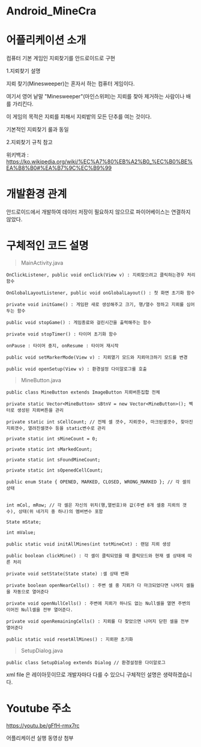 # Android_MineCra

# 어플리케이션 소개
 
 컴퓨터 기본 게임인 지뢰찾기를 안드로이드로 구현
 
 1.지뢰찾기 설명
 
  지뢰 찾기(Minesweeper)는 혼자서 하는 컴퓨터 게임이다. 
 
  여기서 영어 낱말 "Minesweeper"(마인스위퍼)는 지뢰를 찾아 제거하는 사람이나 배를 가리킨다.

  이 게임의 목적은 지뢰를 피해서 지뢰밭의 모든 단추를 여는 것이다.
 
  기본적인 지뢰찾기 룰과 동일
 
 2.지뢰찾기 규칙 참고
 
  위키백과 : https://ko.wikipedia.org/wiki/%EC%A7%80%EB%A2%B0_%EC%B0%BE%EA%B8%B0#%EA%B7%9C%EC%B9%99
 

# 개발환경 관계

  안드로이드에서 개발하여 데이터 저장이 필요하지 않으므로 파이어베이스는 연결하지 않았다.

# 구체적인 코드 설명

>  MainActivity.java

    OnClickListener, public void onClick(View v) : 지뢰찾으려고 클릭하는경우 처리 함수

    OnGlobalLayoutListener, public void onGlobalLayout() : 첫 화면 초기화 함수

    private void initGame() : 게임판 새로 생성해주고 크기, 행/열수 정하고 지뢰를 심어두는 함수

    public void stopGame() : 게임종료와 걸린시간을 출력해주는 함수

    private void stopTimer() : 타이머 초기화 함수

    onPause : 타이머 중지, onResume : 타이머 재시작

    public void setMarkerMode(View v) : 지뢰열기 모드와 지뢰마크하기 모드를 변경
    
    public void openSetup(View v) : 환경설정 다이알로그를 호출




>  MineButton.java

    public class MineButton extends ImageButton 지뢰버튼집합 전체

    private static Vector<MineButton> sBtnV = new Vector<MineButton>(); 벡터로 생성된 지뢰버튼을 관리

    private static int sCellCount; // 전체 셀 갯수, 지뢰갯수, 마크된셀갯수, 찾아진지뢰갯수, 열려진셀갯수 등을 static변수로 관리

    private static int sMineCount = 0;

    private static int sMarkedCount;

    private static int sFoundMineCount;

    private static int sOpenedCellCount;

    public enum State { OPENED, MARKED, CLOSED, WRONG_MARKED }; // 각 셀의 상태


    int mCol, mRow; // 각 셀은 자신의 위치(행,열번호)와 값(주변 8개 셀중 지뢰의 갯수), 상태(위 네가지 중 하나)의 멤버변수 포함

    State mState;

    int mValue;

    public static void initAllMines(int totMineCnt) : 랜덤 지뢰 생성 

    public boolean clickMine() : 각 셀이 클릭되었을 때 클릭모드와 현재 셀 상태에 따른 처리

    private void setState(State state) :셀 상태 변화 

    private boolean openNearCells() : 주변 셀 중 지뢰가 다 마크되었다면 나머지 셀들을 자동으로 열어준다

    private void openNullCells() : 주변에 지뢰가 하나도 없는 Null셀을 열면 주변의 이어진 Null셀을 전부 열어준다.

    private void openRemainingCells() : 지뢰를 다 찾았으면 나머지 닫힌 셀을 전부 열어준다

    public static void resetAllMines() : 지뢰판 초기화


>  SetupDialog.java

    public class SetupDialog extends Dialog // 환경설정용 다이알로그

xml file 은 레이아웃이므로 개발자마다 다를 수 있으니 구체적인 설명은 생략하겠습니다.
  
# Youtube 주소

 https://youtu.be/gFfH-rmx7rc
 
 어플리케이션 실행 동영상 첨부




